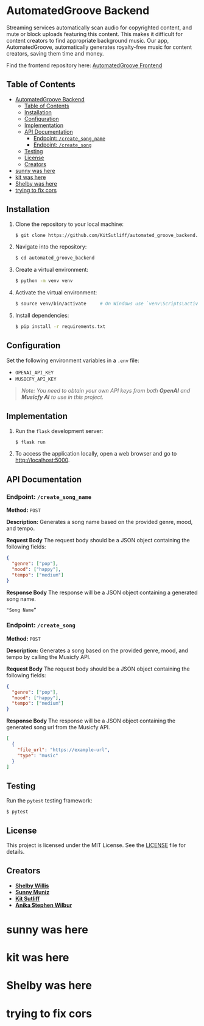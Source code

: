 # AutomatedGroove Backend

Streaming services automatically scan audio for copyrighted content, and mute or block uploads featuring this content. This makes it difficult for content creators to find appropriate background music. Our app, AutomatedGroove, automatically generates royalty-free music for content creators, saving them time and money. 

Find the frontend repository here: [AutomatedGroove Frontend](https://github.com/KitSutliff/automated_groove_frontend)


## Table of Contents

- [AutomatedGroove Backend](#automatedgroove-backend)
	- [Table of Contents](#table-of-contents)
	- [Installation](#installation)
	- [Configuration](#configuration)
	- [Implementation](#implementation)
	- [API Documentation](#api-documentation)
		- [Endpoint: `/create_song_name`](#endpoint-create_song_name)
		- [Endpoint: `/create_song`](#endpoint-create_song)
	- [Testing](#testing)
	- [License](#license)
	- [Creators](#creators)
- [sunny was here](#sunny-was-here)
- [kit was here](#kit-was-here)
- [Shelby was here](#shelby-was-here)
- [trying to fix cors](#trying-to-fix-cors)


## Installation

1. Clone the repository to your local machine:
	```sh
	$ git clone https://github.com/KitSutliff/automated_groove_backend.git
	```
2. Navigate into the repository:
	```sh
	$ cd automated_groove_backend
	```
3. Create a virtual environment:
	```sh
	$ python -m venv venv
	```
4. Activate the virtual environment:
	```sh
	$ source venv/bin/activate     # On Windows use `venv\Scripts\activate`
	```
5. Install dependencies:
	```sh
	$ pip install -r requirements.txt
	```


## Configuration

Set the following environment variables in a `.env` file:

-  `OPENAI_API_KEY`
-  `MUSICFY_API_KEY`

>_Note: You need to obtain your own API keys from both **OpenAI** and **Musicfy AI** to use in this project._


## Implementation

1. Run the `flask` development server:
	```sh
	$ flask run
	```
2. To access the application locally, open a web browser and go to [http://localhost:5000](http://localhost:5000).


## API Documentation 

### Endpoint: `/create_song_name`

**Method:**  `POST`

**Description:** Generates a song name based on the provided genre, mood, and tempo.

**Request Body**
The request body should be a JSON object containing the following fields:
```json
{
  "genre": ["pop"],
  "mood": ["happy"],
  "tempo": ["medium"]
}
```

**Response Body**
The response will be a JSON object containing a generated song name.
```
"Song Name”
``` 

### Endpoint: `/create_song`

**Method:**  `POST`

**Description:** Generates a song based on the provided genre, mood, and tempo by calling the Musicfy API.

**Request Body**
The request body should be a JSON object containing the following fields:
```json
{
  "genre": ["pop"],
  "mood": ["happy"],
  "tempo": ["medium"]
}
```

**Response Body**
The response will be a JSON object containing the generated song url from the Musicfy API.
```json
[
  {
    "file_url": "https://example-url",
    "type": "music"
  }
]
```


## Testing

Run the `pytest` testing framework:
```
$ pytest
```

  
## License
This project is licensed under the MIT License. See the [LICENSE](LICENSE) file for details.


## Creators
- [**Shelby Willis**](https://www.linkedin.com/in/shelby-willis-57004a234/)
- [**Sunny Muniz**](https://www.linkedin.com/in/sunny-muniz-4838b8235/)
- [**Kit Sutliff**](https://www.linkedin.com/in/kit-sutliff/)
- [**Anika Stephen Wilbur**](https://www.linkedin.com/in/anika-stephen-wilbur/)
  
# sunny was here
# kit was here
# Shelby was here
# trying to fix cors